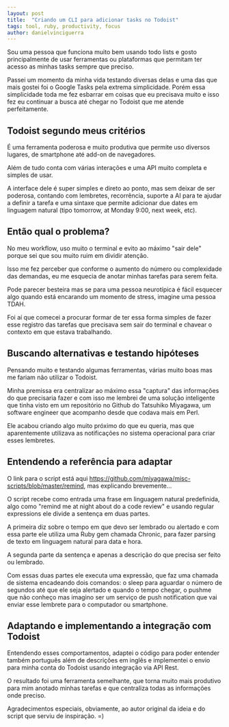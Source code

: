 ```yaml
---
layout: post
title:  "Criando um CLI para adicionar tasks no Todoist"
tags: tool, ruby, productivity, focus
author: danielvinciguerra
---
```



Sou uma pessoa que funciona muito bem usando todo lists e gosto principalmente de usar ferramentas ou plataformas que permitam ter acesso as minhas tasks sempre que preciso.

Passei um momento da minha vida testando diversas delas e uma das que mais gostei foi o Google Tasks pela extrema simplicidade. Porém essa simplicidade toda me fez esbarrar em coisas que eu precisava muito e isso fez eu continuar a busca até chegar no Todoist que me atende perfeitamente.



## Todoist segundo meus critérios

É uma ferramenta poderosa e muito produtiva que permite uso diversos lugares, de smartphone até add-on de navegadores.

Além de tudo conta com várias interações e uma API muito completa e simples de usar.

A interface dele é super simples e direto ao ponto, mas sem deixar de ser poderosa, contando com lembretes, recorrência, suporte a AI para te ajudar a definir a tarefa e uma sintaxe que permite adicionar due dates em linguagem natural (tipo tomorrow, at Monday 9:00, next week, etc).



## Então qual o problema?

No meu workflow, uso muito o terminal e evito ao máximo "sair dele" porque sei que sou muito ruim em dividir atenção.

Isso me fez perceber que conforme o aumento do número ou complexidade das demandas, eu me esquecia de anotar minhas tarefas para serem feita.

Pode parecer besteira mas se para uma pessoa neurotípica é fácil esquecer algo quando está encarando um momento de stress, imagine uma pessoa TDAH.

Foi aí que comecei a procurar formar de ter essa forma simples de fazer esse registro das tarefas que precisava sem sair do terminal e chavear o contexto em que estava trabalhando.



## Buscando alternativas e testando hipóteses

Pensando muito e testando algumas ferramentas, várias muito boas mas me fariam não utilizar o Todoist.

Minha premissa era centralizar ao máximo essa "captura" das informações do que precisaria fazer e com isso me lembrei de uma solução inteligente que tinha visto em um repositório no Github do Tatsuhiko Miyagawa, um software engineer que acompanho desde que codava mais em Perl.

Ele acabou criando algo muito próximo do que eu queria, mas que aparentemente utilizava as notificações no sistema operacional para criar esses lembretes.



## Entendendo a referência para adaptar

O link para o script está aqui https://github.com/miyagawa/misc-scripts/blob/master/remind, mas explicando brevemente...

O script recebe como entrada uma frase em linguagem natural predefinida, algo como "remind me at night about do a code review" e usando regular expressions ele divide a sentença em duas partes.

A primeira diz sobre o tempo em que devo ser lembrado ou alertado e com essa parte ele utiliza uma Ruby gem chamada Chronic, para fazer parsing de texto em linguagem natural para data e hora.

A segunda parte da sentença e apenas a descrição do que precisa ser feito ou lembrado.

Com essas duas partes ele executa uma expressão, que faz uma chamada de sistema encadeando dois comandos: o sleep para aguardar o número de segundos até que ele seja alertado e quando o tempo chegar, o pushme que não conheço mas imagino ser um serviço de push notification que vai enviar esse lembrete para o computador ou smartphone.



## Adaptando e implementando a integração com Todoist

Entendendo esses comportamentos, adaptei o código para poder entender também português além de descrições em inglês e implementei o envio para minha conta do Todoist usando integração via API Rest.

O resultado foi uma ferramenta semelhante, que torna muito mais produtivo para mim anotado minhas tarefas e que centraliza todas as informações onde preciso.

Agradecimentos especiais, obviamente, ao autor original da ideia e do script que serviu de inspiração. =)

